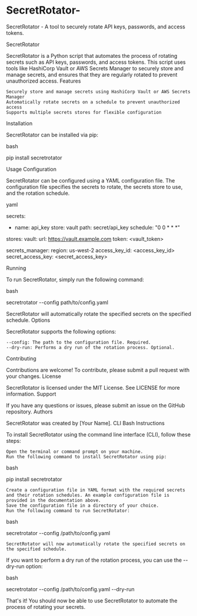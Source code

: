 # SecretRotator-
SecretRotator - A tool to securely rotate API keys, passwords, and access tokens.

SecretRotator

SecretRotator is a Python script that automates the process of rotating secrets such as API keys, passwords, and access tokens. This script uses tools like HashiCorp Vault or AWS Secrets Manager to securely store and manage secrets, and ensures that they are regularly rotated to prevent unauthorized access.
Features

    Securely store and manage secrets using HashiCorp Vault or AWS Secrets Manager
    Automatically rotate secrets on a schedule to prevent unauthorized access
    Supports multiple secrets stores for flexible configuration

Installation

SecretRotator can be installed via pip:

bash

pip install secretrotator

Usage
Configuration

SecretRotator can be configured using a YAML configuration file. The configuration file specifies the secrets to rotate, the secrets store to use, and the rotation schedule.

yaml

secrets:
  - name: api_key
    store: vault
    path: secret/api_key
    schedule: "0 0 * * *"

stores:
  vault:
    url: https://vault.example.com
    token: <vault_token>

  secrets_manager:
    region: us-west-2
    access_key_id: <access_key_id>
    secret_access_key: <secret_access_key>

Running

To run SecretRotator, simply run the following command:

bash

secretrotator --config path/to/config.yaml

SecretRotator will automatically rotate the specified secrets on the specified schedule.
Options

SecretRotator supports the following options:

    --config: The path to the configuration file. Required.
    --dry-run: Performs a dry run of the rotation process. Optional.

Contributing

Contributions are welcome! To contribute, please submit a pull request with your changes.
License

SecretRotator is licensed under the MIT License. See LICENSE for more information.
Support

If you have any questions or issues, please submit an issue on the GitHub repository.
Authors

SecretRotator was created by [Your Name].
CLI Bash Instructions

To install SecretRotator using the command line interface (CLI), follow these steps:

    Open the terminal or command prompt on your machine.
    Run the following command to install SecretRotator using pip:

bash

pip install secretrotator

    Create a configuration file in YAML format with the required secrets and their rotation schedules. An example configuration file is provided in the documentation above.
    Save the configuration file in a directory of your choice.
    Run the following command to run SecretRotator:

bash

secretrotator --config /path/to/config.yaml

    SecretRotator will now automatically rotate the specified secrets on the specified schedule.

If you want to perform a dry run of the rotation process, you can use the --dry-run option:

bash

secretrotator --config /path/to/config.yaml --dry-run

That's it! You should now be able to use SecretRotator to automate the process of rotating your secrets.

